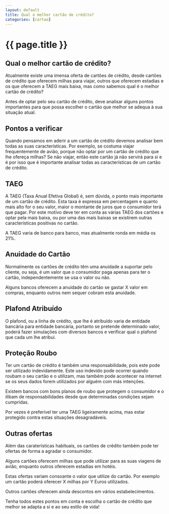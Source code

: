 ```yaml
---
layout: default
title: Qual o melhor cartão de crédito?
categories: [cartao]
---
```


# {{ page.title }}

## Qual o melhor cartão de crédito?

Atualmente existe uma imensa oferta de cartões de crédito, desde cartões de crédito que oferecem milhas para viajar, outros que oferecem estadias e os que oferecem a TAEG mais baixa, mas como sabemos qual é o melhor cartão de crédito?

Antes de optar pelo seu cartão de crédito, deve analisar alguns pontos importantes para que possa escolher o cartão que melhor se adequa à sua situação atual.

## Pontos a verificar

Quando pensamos em aderir a um cartão de crédito devemos analisar bem todas as suas características. Por exemplo, se costuma viajar frequentemente de avião, porque não optar por um cartão de crédito que lhe ofereça milhas? Se não viajar, então este cartão já não servirá para si e é por isso que é importante analisar todas as características de um cartão de crédito.

## TAEG

A TAEG (Taxa Anual Efetiva Global) é, sem dúvida, o ponto mais importante de um cartão de crédito. Esta taxa é expressa em percentagem e quanto mais alto for o seu valor, maior o montante de juros que o consumidor terá que pagar. Por este motivo deve ter em conta as várias TAEG dos cartões e optar pela mais baixa, ou por uma das mais baixas se existirem outras características positivas no cartão.

A TAEG varia de banco para banco, mas atualmente ronda em média os 21%.

## Anuidade do Cartão

Normalmente os cartões de crédito têm uma anuidade a suportar pelo cliente, ou seja, é um valor que o consumidor paga apenas para ter o cartão, independentemente se usa o valor ou não.

Alguns bancos oferecem a anuidade do cartão se gastar X valor em compras, enquanto outros nem sequer cobram esta anuidade.

## Plafond Atribuído

O plafond, ou a linha de crédito, que lhe é atribuído varia de entidade bancária para entidade bancária, portanto se pretende determinado valor, poderá fazer simulações com diversos bancos e verificar qual o plafond que cada um lhe atribui.

## Proteção Roubo

Ter um cartão de crédito é também uma responsabilidade, pois este pode ser utilizado indevidamente. Este uso indevido pode ocorrer quando roubam o seu cartão e o utilizam, mas também pode acontecer na internet se os seus dados forem utilizados por alguém com más intenções.

Existem bancos com bons planos de roubo que protegem o consumidor e o ilibam de responsabilidades desde que determinadas condições sejam cumpridas.

Por vezes é preferível ter uma TAEG ligeiramente acima, mas estar protegido contra estas situações desagradáveis.

## Outras ofertas

Além das caraterísticas habituais, os cartões de crédito também pode ter ofertas de forma a agradar o consumidor.

Alguns cartões oferecem milhas que pode utilizar para as suas viagens de avião, enquanto outros oferecem estadias em hotéis.

Estas ofertas variam consoante o valor que utilize do cartão. Por exemplo um cartão poderá oferecer X milhas por Y Euros utilizados.

Outros cartões oferecem ainda descontos em vários estabelecimentos.

Tenha todos estes pontos em conta e escolha o cartão de crédito que melhor se adapta a si e ao seu estilo de vida!
